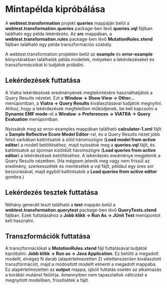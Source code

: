 # Mintapélda kipróbálása

A **webtest.transformation** projekt **queries** mappáján belül a **webtest.transformation.queries** package-ben lévő **queries.vql** fájlban található egy példa lekérdezés. Az **src** mappában, a **webtest.transformation.rules** package-ben lévő **MutationRules.xtend** fájlban található egy példa transzformációs szabály.

A webtest.transformation projekten belül az **example** és **error-example** könyvtárakban találhatók példa modellek, melyeken a lekérdezéseket és transzformációkat ki tudjátok próbálni.

## Lekérdezések futtatása
A Viatra lekérdezések eredményének megtekintésére használhatjátok a Query Results nézetet. Ezt a **Window -> Show View -> Other...** menüpontban, a **Viatra -> Query Results** kiválasztásával tudjátok megnyitni. Ahhoz, hogy a lekérdezések megfelelően működjenek, be kell kapcsolni a **Dynamic EMF mode**-ot a **Window -> Preferences -> VIATRA -> Query Evaluation** menüpontban.

Nyissátok meg az error-examples mappában található **calculator-1.xml** fájlt a **Sample Reflective Ecore Model Editor**-ral, és a Query Results nézet jobb felső sarkában kattintsatok a zöld háromszögre (**Load model from active editor**) a modell betöltéséhez, majd nyissátok meg a **queries.vql** fájlt, és kattintsatok az újonnan kizöldült háromszögre (**Load queries from active editor**) a lekérdezések betöltéséhez. A lekérdezés eredménye megjelenik a Query Results nézetben. (Ha mégsem jelenik meg vagy nem frissül az eredmény, szerkesszétek és mentésétek a vql fájlt, például egy üres sor beszúrásával, majd egyből kattintsatok a **Load queries from active editor** gombra.)

## Lekérdezés tesztek futtatása
Néhány generált teszt található a **test** mappán belül a **webtest.transformation.querytest** package-ben lévő **QueryTests.xtend** fájlban. Ezek futtatásához a **Jobb klikk -> Run As -> JUnit Test** menüpontot kell használni.

## Transzformációk futtatása
A transzformációkat a **MutationRules.xtend** fájl futtatásával tudjátok kipróbálni: **Jobb klikk -> Run as -> Java Application**. Ez betölti a megadott modellt, elvégez N darab (alapértelmezetten 2) véletlenszerűen kiválasztott transzformációt, majd a módosított modellt elmenti a megadott mappába. Ez alapértelmezetten az **output** mappa, újbóli futtatás esetén az alkalmazás a korábbi mutánst felülírja. Amennyiben nem tapasztaltok változást a megnyitott modellben, frissítsétek a fájlt.